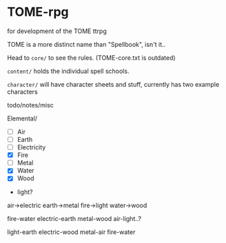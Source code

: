 # TOME-rpg
for development of the TOME ttrpg

TOME is a more distinct name than "Spellbook", isn't it..

Head to `core/` to see the rules. (TOME-core.txt is outdated)

`content/` holds the individual spell schools.

`character/` will have character sheets and stuff, currently has two example characters





todo/notes/misc


Elemental/
- [ ] Air
- [ ] Earth
- [ ] Electricity
- [x] Fire
- [ ] Metal
- [x] Water
- [x] Wood
- light?

air->electric
earth->metal
fire->light
water->wood

fire-water
electric-earth
metal-wood
air-light..?

light-earth
electric-wood
metal-air
fire-water

